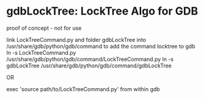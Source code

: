 gdbLockTree: LockTree Algo for GDB 
===========
proof of concept - not for use

link LockTreeCommand.py and folder gdbLockTree into /usr/share/gdb/python/gdb/command to add the command locktree to gdb
ln -s LockTreeCommand.py /usr/share/gdb/python/gdb/command/LockTreeCommand.py
ln -s gdbLockTree /usr/share/gdb/python/gdb/command/gdbLockTree

OR

exec 'source path/to/LockTreeCommand.py' from within gdb

